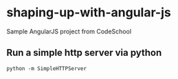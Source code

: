 # shaping-up-with-angular-js
Sample AngularJS project from CodeSchool

## Run a simple http server via python
    python -m SimpleHTTPServer
